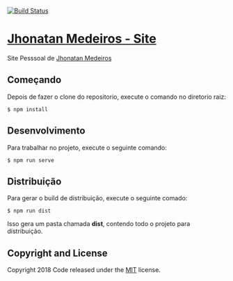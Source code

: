 [![Build Status](https://travis-ci.org/JhonatanMedeiros/site-portfolio.svg?branch=master)](https://travis-ci.org/JhonatanMedeiros/site-portfolio)

# [Jhonatan Medeiros - Site](http://jhonatanmedeiros.com)

Site Pesssoal de [Jhonatan Medeiros](http://jhonatanmedeiros.com)

## Começando

Depois de fazer o clone do repositorio, execute o comando no diretorio raiz:

```$ npm install```

## Desenvolvimento

Para trabalhar no projeto, execute o seguinte comando:

```$ npm run serve```

## Distribuição

Para gerar o build de distribuição, execute o seguinte comado:

```$ npm run dist```

Isso gera um pasta chamada **dist**, contendo todo o projeto para distribuição.

## Copyright and License

Copyright 2018 Code released under the [MIT](https://github.com/JhonatanMedeiros/site-portfolio/blob/master/LICENSE) license.
